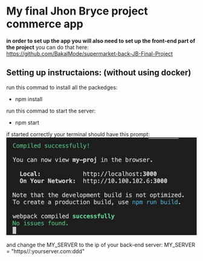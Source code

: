 # My final Jhon Bryce project commerce app

**in order to set up the app you will also need to set up the front-end part of the project**
you can do that here: https://github.com/BakalMode/supermarket-back-JB-Final-Project


## Setting up instructaions: (without using docker)
                                                                                          
run this commad to install all the packedges:
- npm install

run this commad to start the server:
- npm start                                                                                                                  

if started correctly your terminal should have this prompt:                                                                              
![EnvCheck](reactServerUpPrompt.jpg)

and change the MY_SERVER to the ip of your back-end server:
MY_SERVER = "https//:yourserver.com:ddd"